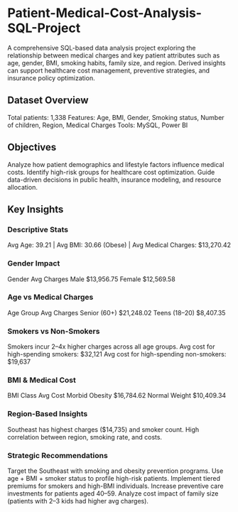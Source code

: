 # Patient-Medical-Cost-Analysis-SQL-Project
A comprehensive SQL-based data analysis project exploring the relationship between medical charges and key patient attributes such as age, gender, BMI, smoking habits, family size, and region. Derived insights can support healthcare cost management, preventive strategies, and insurance policy optimization.

## Dataset Overview
Total patients: 1,338
Features: Age, BMI, Gender, Smoking status, Number of children, Region, Medical Charges
Tools: MySQL, Power BI 

## Objectives
Analyze how patient demographics and lifestyle factors influence medical costs.
Identify high-risk groups for healthcare cost optimization.
Guide data-driven decisions in public health, insurance modeling, and resource allocation.

## Key Insights

### Descriptive Stats
Avg Age: 39.21 | Avg BMI: 30.66 (Obese) | Avg Medical Charges: $13,270.42

### Gender Impact
Gender	Avg Charges
Male	$13,956.75
Female	$12,569.58

### Age vs Medical Charges
Age Group	Avg Charges
Senior (60+)	$21,248.02
Teens (18–20)	$8,407.35

### Smokers vs Non-Smokers
Smokers incur 2–4x higher charges across all age groups.
Avg cost for high-spending smokers: $32,121
Avg cost for high-spending non-smokers: $19,637

### BMI & Medical Cost 
BMI Class	Avg Cost
Morbid Obesity	$16,784.62
Normal Weight	$10,409.34

### Region-Based Insights 
Southeast has highest charges ($14,735) and smoker count.
High correlation between region, smoking rate, and costs.

### Strategic Recommendations
Target the Southeast with smoking and obesity prevention programs.
Use age + BMI + smoker status to profile high-risk patients.
Implement tiered premiums for smokers and high-BMI individuals.
Increase preventive care investments for patients aged 40–59.
Analyze cost impact of family size (patients with 2–3 kids had higher avg charges).


